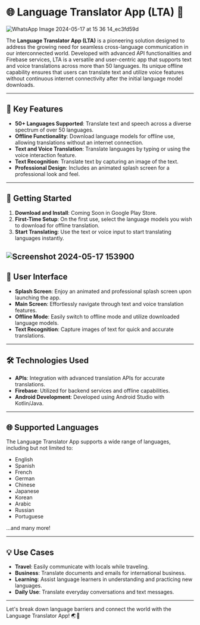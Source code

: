 # 🌐 Language Translator App (LTA) 📱

![WhatsApp Image 2024-05-17 at 15 36 14_ec3fd59d](https://github.com/Pratham-Bajpai1/GlobalSpeak/assets/124435912/feb5db9c-c87a-4524-9805-0b7226f0fa65)

The **Language Translator App (LTA)** is a pioneering solution designed to address the growing need for seamless cross-language communication in our interconnected world. Developed with advanced API functionalities and Firebase services, LTA is a versatile and user-centric app that supports text and voice translations across more than 50 languages. Its unique offline capability ensures that users can translate text and utilize voice features without continuous internet connectivity after the initial language model downloads.

---

## 🌟 Key Features

- **50+ Languages Supported**: Translate text and speech across a diverse spectrum of over 50 languages.
- **Offline Functionality**: Download language models for offline use, allowing translations without an internet connection.
- **Text and Voice Translation**: Translate languages by typing or using the voice interaction feature.
- **Text Recognition**: Translate text by capturing an image of the text.
- **Professional Design**: Includes an animated splash screen for a professional look and feel.

---

## 🚀 Getting Started

1. **Download and Install**: Coming Soon in Google Play Store.
2. **First-Time Setup**: On the first use, select the language models you wish to download for offline translation.
3. **Start Translating**: Use the text or voice input to start translating languages instantly.

![Screenshot 2024-05-17 153900](https://github.com/Pratham-Bajpai1/GlobalSpeak/assets/124435912/0bc8bed1-bf04-48f0-9743-44749c18639a)
---

## 📱 User Interface

- **Splash Screen**: Enjoy an animated and professional splash screen upon launching the app.
- **Main Screen**: Effortlessly navigate through text and voice translation features.
- **Offline Mode**: Easily switch to offline mode and utilize downloaded language models.
- **Text Recognition**: Capture images of text for quick and accurate translations.

---

## 🛠️ Technologies Used

- **APIs**: Integration with advanced translation APIs for accurate translations.
- **Firebase**: Utilized for backend services and offline capabilities.
- **Android Development**: Developed using Android Studio with Kotlin/Java.

---

## 🌐 Supported Languages

The Language Translator App supports a wide range of languages, including but not limited to:

- English
- Spanish
- French
- German
- Chinese
- Japanese
- Korean
- Arabic
- Russian
- Portuguese

...and many more!

---

## 💡 Use Cases

- **Travel**: Easily communicate with locals while traveling.
- **Business**: Translate documents and emails for international business.
- **Learning**: Assist language learners in understanding and practicing new languages.
- **Daily Use**: Translate everyday conversations and text messages.

---

Let's break down language barriers and connect the world with the Language Translator App! 🌏📱
